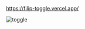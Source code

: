 https://filip-toggle.vercel.app/

![toggle](https://user-images.githubusercontent.com/114927397/236817605-5c847964-40a8-4a9a-856c-88f24df01c9a.jpg)
